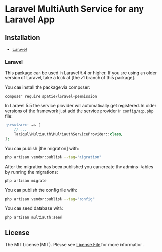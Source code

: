 # Laravel MultiAuth Service for any Laravel App




## Installation

- [Laravel](#laravel)

### Laravel

This package can be used in Laravel 5.4 or higher. If you are using an older version of Laravel, take a look at [the v1 branch of this package].

You can install the package via composer:

``` bash
composer require spatie/laravel-permission
```

In Laravel 5.5 the service provider will automatically get registered. In older versions of the framework just add the service provider in `config/app.php` file:

```php
'providers' => [
    // ...
    Tariqul\Multiauth\MultiauthServiceProvider::class,
];
```

You can publish [the migration] with:

```bash
php artisan vendor:publish --tag="migration"
```

After the migration has been published you can create the admins- tables by running the migrations:

```bash
php artisan migrate
```

You can publish the config file with:

```bash
php artisan vendor:publish --tag="config"
```

You can seed database with:

```bash
php artisan multiauth:seed
```


## License

The MIT License (MIT). Please see [License File](LICENSE.md) for more information.
